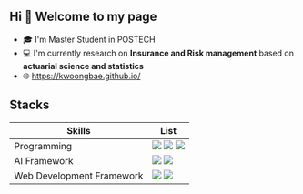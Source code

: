 ## Hi 👋 Welcome to my page
- 🎓 I'm Master Student in POSTECH
- 💻 I'm currently research on **Insurance and Risk management** based on **actuarial science and statistics**
- 🌐 https://kwoongbae.github.io/

## Stacks
|Skills|List|
| ------------------------- | ------------------------------------------------------------ |
| Programming               | <img src="https://img.shields.io/badge/python-3776AB?logo=python"> <img src="https://img.shields.io/badge/R-276DC3?logo=R"> <img src="https://img.shields.io/badge/C++-00599C?logo=C++"> |
| AI Framework              | <img src="https://img.shields.io/badge/tensorflow-FF6F00?logo=tensorflow"> <img src="https://img.shields.io/badge/pytorch-EE4C2C?logo=pytorch"> |
| Web Development Framework | <img src="https://img.shields.io/badge/springboot-6DB33F?logo=springboot"> <img src="https://img.shields.io/badge/postgresql-4169E1?logo=postgresql"> |








<!--
**kwoongbae/kwoongbae** is a ✨ _special_ ✨ repository because its `README.md` (this file) appears on your GitHub profile.

Here are some ideas to get you started:

- 🔭 I’m currently working on ...
- 🌱 I’m currently learning ...
- 👯 I’m looking to collaborate on ...
- 🤔 I’m looking for help with ...
- 💬 Ask me about ...
- 📫 How to reach me: ...
- 😄 Pronouns: ...
- ⚡ Fun fact: ...
-->



